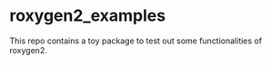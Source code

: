 # roxygen2_examples

This repo contains a toy package to test out some functionalities of roxygen2.
